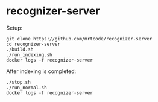 # recognizer-server

Setup:
```
git clone https://github.com/mrtcode/recognizer-server
cd recognizer-server
./build.sh
./run_indexing.sh
docker logs -f recognizer-server
```

After indexing is completed:
```
./stop.sh
./run_normal.sh
docker logs -f recognizer-server
```